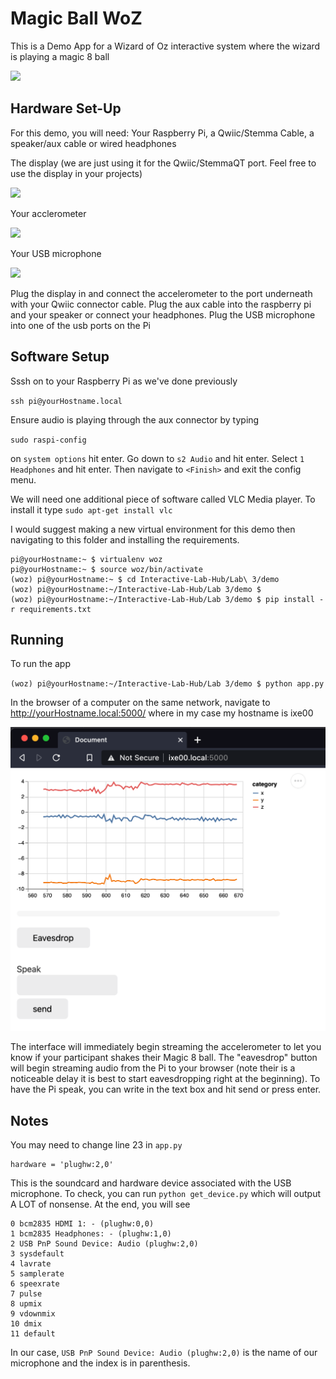 # Magic Ball WoZ

This is a Demo App for a Wizard of Oz interactive system where the wizard is playing a magic 8 ball

<img src='https://images-na.ssl-images-amazon.com/images/I/71729uRDw2L._AC_SY606_.jpg' width=200>

## Hardware Set-Up

For this demo, you will need: Your Raspberry Pi, a Qwiic/Stemma Cable, a speaker/aux cable or wired headphones

The display (we are just using it for the Qwiic/StemmaQT port. Feel free to use the display in your projects) 

<img src="https://cdn-learn.adafruit.com/assets/assets/000/082/842/large1024/adafruit_products_4393_iso_ORIG_2019_10.jpg" height="200" />

Your acclerometer

<img src="https://github.com/adafruit/Adafruit_MPU6050/raw/master/assets/board.jpg?raw=true" height="200" />

Your USB microphone

<img src="https://cdn-shop.adafruit.com/970x728/3367-00.jpg" height="200">

Plug the display in and connect the accelerometer to the port underneath with your Qwiic connector cable. Plug the aux cable into the raspberry pi and your speaker or connect your headphones. Plug the USB microphone into one of the usb ports on the Pi

## Software Setup

Sssh on to your Raspberry Pi as we've done previously

`ssh pi@yourHostname.local`

Ensure audio is playing through the aux connector by typing

`sudo raspi-config`

on `system options` hit enter. Go down to `s2 Audio` and hit enter. Select `1 Headphones` and hit enter. Then navigate to `<Finish>` and exit the config menu.

We will need one additional piece of software called VLC Media player. To install it type `sudo apt-get install vlc` 


I would suggest making a new virtual environment for this demo then navigating to this folder and installing the requirements.

```
pi@yourHostname:~ $ virtualenv woz
pi@yourHostname:~ $ source woz/bin/activate
(woz) pi@yourHostname:~ $ cd Interactive-Lab-Hub/Lab\ 3/demo
(woz) pi@yourHostname:~/Interactive-Lab-Hub/Lab 3/demo $ 
(woz) pi@yourHostname:~/Interactive-Lab-Hub/Lab 3/demo $ pip install -r requirements.txt
```

## Running

To run the app

`(woz) pi@yourHostname:~/Interactive-Lab-Hub/Lab 3/demo $ python app.py`

In the browser of a computer on the same network, navigate to http://yourHostname.local:5000/ where in my case my hostname is ixe00

![](./imgs/page.png)

The interface will immediately begin streaming the accelerometer to let you know if your participant shakes their Magic 8 ball. The "eavesdrop" button will begin streaming audio from the Pi to your browser (note their is a noticeable delay it is best to start eavesdropping right at the beginning). To have the Pi speak, you can write in the text box and hit send or press enter.

## Notes

You may need to change line 23 in `app.py`

```
hardware = 'plughw:2,0'
```

This is the soundcard and hardware device associated with the USB microphone. To check, you can run `python get_device.py` which will output A LOT of nonsense. At the end, you will see 

```
0 bcm2835 HDMI 1: - (plughw:0,0)
1 bcm2835 Headphones: - (plughw:1,0)
2 USB PnP Sound Device: Audio (plughw:2,0)
3 sysdefault
4 lavrate
5 samplerate
6 speexrate
7 pulse
8 upmix
9 vdownmix
10 dmix
11 default
```

In our case, `USB PnP Sound Device: Audio (plughw:2,0)` is the name of our microphone and the index is in parenthesis.

